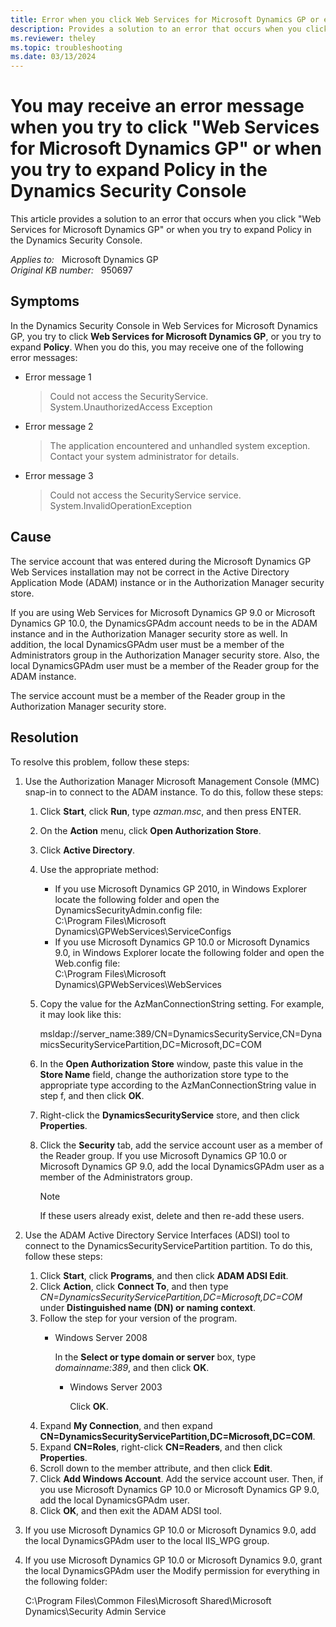 ```yaml
---
title: Error when you click Web Services for Microsoft Dynamics GP or expand Policy in the Dynamics Security Console
description: Provides a solution to an error that occurs when you click "Web Services for Microsoft Dynamics GP" or when you try to expand Policy in the Dynamics Security Console.
ms.reviewer: theley
ms.topic: troubleshooting
ms.date: 03/13/2024
---
```

# You may receive an error message when you try to click "Web Services for Microsoft Dynamics GP" or when you try to expand Policy in the Dynamics Security Console

This article provides a solution to an error that occurs when you click "Web Services for Microsoft Dynamics GP" or when you try to expand Policy in the Dynamics Security Console.

_Applies to:_ &nbsp; Microsoft Dynamics GP  
_Original KB number:_ &nbsp; 950697

## Symptoms

In the Dynamics Security Console in Web Services for Microsoft Dynamics GP, you try to click **Web Services for Microsoft Dynamics GP**, or you try to expand **Policy**. When you do this, you may receive one of the following error messages:

- Error message 1

    > Could not access the SecurityService. System.UnauthorizedAccess Exception

- Error message 2

    > The application encountered and unhandled system exception. Contact your system administrator for details.

- Error message 3

    > Could not access the SecurityService service. System.InvalidOperationException

## Cause

The service account that was entered during the Microsoft Dynamics GP Web Services installation may not be correct in the Active Directory Application Mode (ADAM) instance or in the Authorization Manager security store.

If you are using Web Services for Microsoft Dynamics GP 9.0 or Microsoft Dynamics GP 10.0, the DynamicsGPAdm account needs to be in the ADAM instance and in the Authorization Manager security store as well. In addition, the local DynamicsGPAdm user must be a member of the Administrators group in the Authorization Manager security store. Also, the local DynamicsGPAdm user must be a member of the Reader group for the ADAM instance.

The service account must be a member of the Reader group in the Authorization Manager security store.

## Resolution

To resolve this problem, follow these steps:

1. Use the Authorization Manager Microsoft Management Console (MMC) snap-in to connect to the ADAM instance. To do this, follow these steps:
    1. Click **Start**, click **Run**, type *azman.msc*, and then press ENTER.
    2. On the **Action** menu, click **Open Authorization Store**.
    3. Click **Active Directory**.
    4. Use the appropriate method:
        - If you use Microsoft Dynamics GP 2010, in Windows Explorer locate the following folder and open the DynamicsSecurityAdmin.config file:  
            C:\\Program Files\\Microsoft Dynamics\\GPWebServices\\ServiceConfigs
        - If you use Microsoft Dynamics GP 10.0 or Microsoft Dynamics 9.0, in Windows Explorer locate the following folder and open the Web.config file:  
            C:\\Program Files\\Microsoft Dynamics\\GPWebServices\\WebServices

    5. Copy the value for the AzManConnectionString setting. For example, it may look like this:

        msldap://server_name:389/CN=DynamicsSecurityService,CN=DynamicsSecurityServicePartition,DC=Microsoft,DC=COM

    6. In the **Open Authorization Store** window, paste this value in the **Store Name** field, change the authorization store type to the appropriate type according to the AzManConnectionString value in step f, and then click **OK**.

    7. Right-click the **DynamicsSecurityService** store, and then click **Properties**.

    8. Click the **Security** tab, add the service account user as a member of the Reader group. If you use Microsoft Dynamics GP 10.0 or Microsoft Dynamics GP 9.0, add the local DynamicsGPAdm user as a member of the Administrators group.

        > [!NOTE]
        > If these users already exist, delete and then re-add these users.

2. Use the ADAM Active Directory Service Interfaces (ADSI) tool to connect to the DynamicsSecurityServicePartition partition. To do this, follow these steps:

    1. Click **Start**, click **Programs**, and then click **ADAM ADSI Edit**.
    2. Click **Action**, click **Connect To**, and then type *CN=DynamicsSecurityServicePartition,DC=Microsoft,DC=COM* under **Distinguished name (DN) or naming context**.
    3. Follow the step for your version of the program.
        - Windows Server 2008

            In the **Select or type domain or server** box, type *domainname:389*, and then click **OK**.
          - Windows Server 2003

            Click **OK**.
    4. Expand **My Connection**, and then expand **CN=DynamicsSecurityServicePartition,DC=Microsoft,DC=COM**.
    5. Expand **CN=Roles**, right-click **CN=Readers**, and then click **Properties**.
    6. Scroll down to the member attribute, and then click **Edit**.
    7. Click **Add Windows Account**. Add the service account user. Then, if you use Microsoft Dynamics GP 10.0 or Microsoft Dynamics GP 9.0, add the local DynamicsGPAdm user.
    8. Click **OK**, and then exit the ADAM ADSI tool.

3. If you use Microsoft Dynamics GP 10.0 or Microsoft Dynamics 9.0, add the local DynamicsGPAdm user to the local IIS_WPG group.

4. If you use Microsoft Dynamics GP 10.0 or Microsoft Dynamics 9.0, grant the local DynamicsGPAdm user the Modify permission for everything in the following folder:

    C:\\Program Files\\Common Files\\Microsoft Shared\\Microsoft Dynamics\\Security Admin Service
